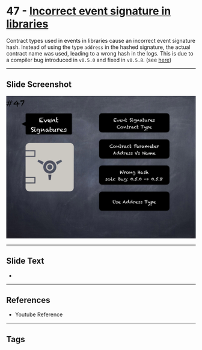 # 47 - [Incorrect event signature in libraries](Incorrect%20event%20signature%20in%20libraries.md)
Contract types used in events in libraries cause an incorrect event signature hash. Instead of using the type `address` in the hashed signature, the actual contract name was used, leading to a wrong hash in the logs. This is due to a compiler bug introduced in `v0.5.0` and fixed in `v0.5.8`. (see [here](https://docs.soliditylang.org/en/v0.8.1/bugs.html))

___
## Slide Screenshot
![047.png](../../images/pitfalls_and_best_practices101/047.png)
___
## Slide Text
- 
___
## References
- Youtube Reference
___
## Tags